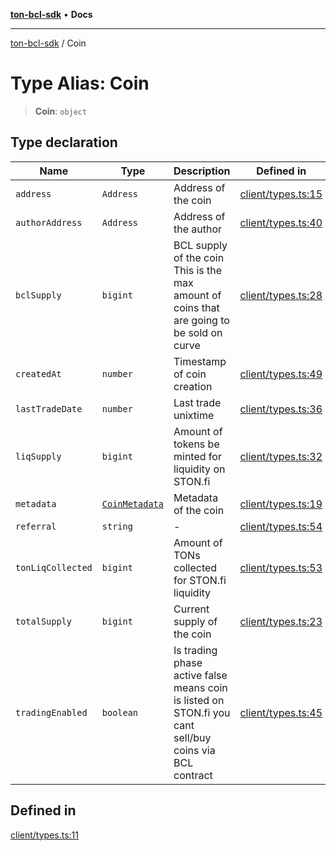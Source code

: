 [**ton-bcl-sdk**](../README.md) • **Docs**

***

[ton-bcl-sdk](../globals.md) / Coin

# Type Alias: Coin

> **Coin**: `object`

## Type declaration

| Name | Type | Description | Defined in |
| ------ | ------ | ------ | ------ |
| `address` | `Address` | Address of the coin | [client/types.ts:15](https://github.com/ton-fun-tech/ton-bcl-sdk/blob/7a6a9e1b8bcd59d0f61ae7e9e2cf2e34a9873c67/src/client/types.ts#L15) |
| `authorAddress` | `Address` | Address of the author | [client/types.ts:40](https://github.com/ton-fun-tech/ton-bcl-sdk/blob/7a6a9e1b8bcd59d0f61ae7e9e2cf2e34a9873c67/src/client/types.ts#L40) |
| `bclSupply` | `bigint` | BCL supply of the coin This is the max amount of coins that are going to be sold on curve | [client/types.ts:28](https://github.com/ton-fun-tech/ton-bcl-sdk/blob/7a6a9e1b8bcd59d0f61ae7e9e2cf2e34a9873c67/src/client/types.ts#L28) |
| `createdAt` | `number` | Timestamp of coin creation | [client/types.ts:49](https://github.com/ton-fun-tech/ton-bcl-sdk/blob/7a6a9e1b8bcd59d0f61ae7e9e2cf2e34a9873c67/src/client/types.ts#L49) |
| `lastTradeDate` | `number` | Last trade unixtime | [client/types.ts:36](https://github.com/ton-fun-tech/ton-bcl-sdk/blob/7a6a9e1b8bcd59d0f61ae7e9e2cf2e34a9873c67/src/client/types.ts#L36) |
| `liqSupply` | `bigint` | Amount of tokens be minted for liquidity on STON.fi | [client/types.ts:32](https://github.com/ton-fun-tech/ton-bcl-sdk/blob/7a6a9e1b8bcd59d0f61ae7e9e2cf2e34a9873c67/src/client/types.ts#L32) |
| `metadata` | [`CoinMetadata`](CoinMetadata.md) | Metadata of the coin | [client/types.ts:19](https://github.com/ton-fun-tech/ton-bcl-sdk/blob/7a6a9e1b8bcd59d0f61ae7e9e2cf2e34a9873c67/src/client/types.ts#L19) |
| `referral` | `string` | - | [client/types.ts:54](https://github.com/ton-fun-tech/ton-bcl-sdk/blob/7a6a9e1b8bcd59d0f61ae7e9e2cf2e34a9873c67/src/client/types.ts#L54) |
| `tonLiqCollected` | `bigint` | Amount of TONs collected for STON.fi liquidity | [client/types.ts:53](https://github.com/ton-fun-tech/ton-bcl-sdk/blob/7a6a9e1b8bcd59d0f61ae7e9e2cf2e34a9873c67/src/client/types.ts#L53) |
| `totalSupply` | `bigint` | Current supply of the coin | [client/types.ts:23](https://github.com/ton-fun-tech/ton-bcl-sdk/blob/7a6a9e1b8bcd59d0f61ae7e9e2cf2e34a9873c67/src/client/types.ts#L23) |
| `tradingEnabled` | `boolean` | Is trading phase active false means coin is listed on STON.fi you cant sell/buy coins via BCL contract | [client/types.ts:45](https://github.com/ton-fun-tech/ton-bcl-sdk/blob/7a6a9e1b8bcd59d0f61ae7e9e2cf2e34a9873c67/src/client/types.ts#L45) |

## Defined in

[client/types.ts:11](https://github.com/ton-fun-tech/ton-bcl-sdk/blob/7a6a9e1b8bcd59d0f61ae7e9e2cf2e34a9873c67/src/client/types.ts#L11)
